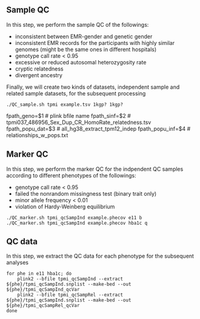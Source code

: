 
## Sample QC
In this step, we perform the sample QC of the followings:
- inconsistent between EMR-gender and genetic gender
- inconsistent EMR records for the participants with highly similar genomes (might be the same ones in different hospitals)
- genotype call rate < 0.95
- excessive or reduced autosomal heterozygosity rate
- cryptic relatedness
- divergent ancestry

Finally, we will create two kinds of datasets, independent sample and related sample datasets, for the subsequent processing
```
./QC_sample.sh tpmi example.tsv 1kgp? 1kgp?
```
fpath_geno=$1 # plink bfile name
fpath_sinf=$2 # tpmi037_486956_Sex_Dup_CR_HomoRate_relatedness.tsv
fpath_popu_dat=$3 # all_hg38_extract_tpm12_indep
fpath_popu_inf=$4 # relationships_w_pops.txt

## Marker QC
In this step, we perform the marker QC for the indpendent QC samples according to different phenotypes of the followings:
- genotype call rate < 0.95
- failed the nonrandom missingness test (binary trait only)
- minor allele frequency < 0.01
- violation of Hardy-Weinberg equilibrium
```
./QC_marker.sh tpmi_qcSampInd example.phecov e11 b
./QC_marker.sh tpmi_qcSampInd example.phecov hba1c q
```

## QC data
In this step, we extract the QC data for each phenotype for the subsequent analyses
```
for phe in e11 hba1c; do
    plink2 --bfile tpmi_qcSampInd --extract ${phe}/tpmi_qcSampInd.snplist --make-bed --out ${phe}/tpmi_qcSampInd_qcVar
    plink2 --bfile tpmi_qcSampRel --extract ${phe}/tpmi_qcSampInd.snplist --make-bed --out ${phe}/tpmi_qcSampRel_qcVar
done
```

